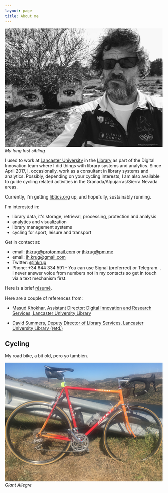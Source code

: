 ```yaml
---
layout: page
title: About me
---
```


[![My long lost sibling](/public/images/jhk.jpg "My long lost sibling")](/public/images/jhk.jpg) *My long lost sibling*

I used to work at [Lancaster University](http://www.lancaster.ac.uk) in the
[Library](http://lancaster.ac.uk/library) as part of the Digital Innovation
team where I did things with library systems and analytics. Since April 2017,
I, occasionally, work as a consultant in library systems and analytics.
Possibly, depending on your cycling interests, I am also available to guide
cycling related activities in the Granada/Alpujarras/Sierra Nevada areas.

Currently, I'm getting [libtics.org](https://libtics.org) up, and hopefully,
sustainably running.

I'm interested in:

* library data, it's storage, retrieval, processing, protection and
analysis
* analytics and visualization
* library management systems
* cycling for sport, leisure and transport

Get in contact at:

* email: [jhkrug@protonmail.com](mailto:jhkrug@protonmail.com) or
[jhkrug@pm.me](mailto:jhkrug@pm.me)
* email: [jh.krug@gmail.com](mailto:jh.krug@gmil.com)
* Twitter: [@jhkrug](https://twitter.com/jhkrug)
* Phone: +34 644 334 591 - You can use Signal (preferred) or Telegram.
. I never answer voice from numbers not in my contacts so get in
touch via a text mechanism first.

Here is a brief [résumé](/public/john-krug-r.pdf).

Here are a couple of references from:

* [Masud Khokhar, Assistant Director: Digital
Innovation and Research Services, Lancaster University
Library](/public/references/MK-JK-ref.pdf)

* [David Summers, Deputy Director of Library Services, Lancaster
University Library (retd.)](/public/references/DS-JK-ref.pdf)


Cycling
-------

My road bike, a bit old, pero yo también.

![Giant Allegre](/public/images/allegre.jpg "Giant Allegre")
*Giant Allegre*

